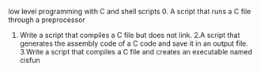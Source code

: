 low level programming with C and shell scripts
0. A script that runs a C file through a preprocessor
1. Write a script that compiles a C file but does not link.
2.A script that generates the assembly code of a C code and save it in an output file.
3.Write a script that compiles a C file and creates an executable named cisfun
